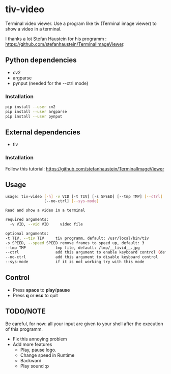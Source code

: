 # tiv-video
Terminal video viewer. Use a program like tiv (Terminal image viewer) to show a video in a terminal.

I thanks a lot Stefan Haustein for his programm : https://github.com/stefanhaustein/TerminalImageViewer.

## Python dependencies
- cv2
- argparse
- pynput (needed for the --ctrl mode)

### Installation
```bash
pip install --user cv2
pip install --user argparse
pip install --user pynput
```

## External dependencies

- tiv

### Installation

Follow this tutorial: https://github.com/stefanhaustein/TerminalImageViewer


## Usage 

```bash
usage: tiv-video [-h] -v VID [-t TIV] [-s SPEED] [--tmp TMP] [--ctrl]
                 [--no-ctrl] [--sys-mode]

Read and show a video in a terminal

required arguments:
  -v VID, --vid VID     video file

optional arguments:
-t TIV, --tiv TIV     tiv programm, default: /usr/local/bin/tiv
-s SPEED, --speed SPEED remove frames to speed up, default: 3
--tmp TMP             tmp file, default: /tmp/__tivid__.jpg
--ctrl                add this argument to enable keyboard control (default)
--no-ctrl             add this argument to disable keyboard control
--sys-mode            if it is not working try with this mode
```

## Control

- Press **space** to **play**/**pause**
- Press **q** or **esc** to quit

## TODO/NOTE

Be careful, for now: all your input are given to your shell after the execution of this programm. 

- Fix this annoying problem
- Add more features
  - Play, pause logo. 
  - Change speed in Runtime
  - Backward
  - Play sound :p
